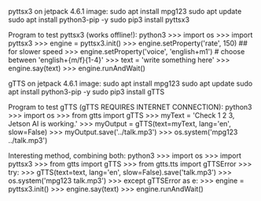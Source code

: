 pyttsx3 on jetpack 4.6.1 image:
	sudo apt install mpg123
	sudo apt update
	sudo apt install python3-pip -y
	sudo pip3 install pyttsx3

Program to test pyttsx3 (works offline!):
	python3
	>>> import os
	>>> import pyttsx3
	>>> engine = pyttsx3.init()
	>>> engine.setProperty('rate', 150) ## for slower speed
	>>> engine.setProperty('voice', 'english+m1')	# choose between 'english+{m/f}{1-4}'
	>>> text = 'write something here'
	>>> engine.say(text)
	>>> engine.runAndWait()



gTTS on jetpack 4.6.1 image:
	sudo apt install mpg123
	sudo apt update
	sudo apt install python3-pip -y
	sudo pip3 install gTTS


Program to test gTTS (gTTS REQUIRES INTERNET CONNECTION):
	python3
	>>> import os
	>>> from gtts import gTTS
	>>> myText = 'Check 1 2 3, Jetson AI is working.'
	>>> myOutput = gTTS(text=myText, lang='en', slow=False)
	>>> myOutput.save('../talk.mp3')
	>>> os.system('mpg123 ../talk.mp3')


Interesting method, combining both:
	python3
	>>> import os
	>>> import pyttsx3
	>>> from gtts import gTTS
	>>> from gtts.tts import gTTSError
	>>> try:
	>>> 	gTTS(text=text, lang='en', slow=False).save('talk.mp3')
	>>>	os.system('mpg123 talk.mp3')
	>>> except gTTSError as e:
	>>> 	engine = pyttsx3.init()
	>>>	engine.say(text)
	>>>	engine.runAndWait()

